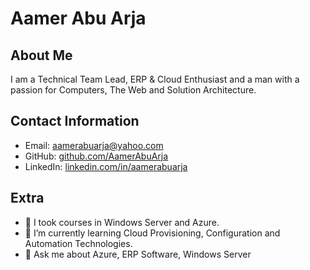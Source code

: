 # Aamer Abu Arja

## About Me
I am a Technical Team Lead, ERP & Cloud Enthusiast and a man with a passion for Computers, The Web and  Solution Architecture.

<!--
## Skills and Interests
<table>
 <tr>
  <td><img src="images/c-sharp.png" alt="C#" width="240" height="240" /></td>
  <td><img src=".png" alt="HTML" width="240" height="240" /></td>
  <td><img src="images/azure.png" alt="Azure" width="240" height="240" /></td>
  <td><img src=".png" alt="JavaScript" width="240" height="240" /></td>
  <td><img src="images/git.png" alt="Git" width="240" height="240" /></td>
 </tr>
 <tr>
  <td><img src=".png" alt="Bicep" width="240" height="240" /></td>
  <td><img src="images/ansible.png" alt="Ansible" width="240" height="240" /></td>
  <td><img src="images/terraform.png" alt="TerraForm" width="240" height="240" /></td>
  <td><img src=".png" alt="SQL" width="240" height="240" /></td>
  <td><img src=".png" alt="SSRS" width="240" height="240" /></td>
 </tr>
 <tr>
  <td><img src=".png" alt="Python" width="240" height="240" /></td>
  <td><img src=".png" alt="Epicor" width="240" height="240" /></td>
  <td><img src=".png" alt="ERP" width="240" height="240" /></td>
  <td><img src="images/visualstudio.png" alt="Visual Studio" width="240" height="240" /></td>
  <td><img src="images/vscode.png" alt="VS Code" width="240" height="240" /></td>
 </tr>
 <tr>
  <td><img src="images/bash.png" alt="Bash" width="240" height="240" /></td>
  <td><img src="images/dotnet.png" alt=".NET Core" width="240" height="240" /></td>
  <td><img src="images/powershell.png" alt="PowerShell" width="240" height="240" /></td>
  <td><img src=".png" alt="Linux" width="240" height="240" /></td>
  <td><img src=".png" alt="REST" width="240" height="240" /></td>
 </tr>
</table>
-->

<!--
## Experience
### Software Developer at XYZ Corporation
*2018 - Present*

- Developed and maintained web applications using C#, ASP.NET, and MVC framework.
- Collaborated with cross-functional teams to deliver high-quality software solutions.
- Designed and optimized database schemas using SQL and Entity Framework.
- Implemented RESTful APIs for seamless integration with external systems.
- Utilized Git for version control and team collaboration.

### Freelance C# Developer
*2015 - 2018*

- Worked on diverse client projects, providing tailored C# solutions for their specific needs.
- Developed responsive web interfaces using HTML, CSS, and JavaScript.
- Designed and implemented database structures using SQL and Entity Framework.
- Delivered projects within agreed timelines, ensuring high-quality code and client satisfaction.

## Education
### Bachelor of Science in Computer Science
*University of ABC*
*2012 - 2016*

## Projects
- **E-commerce Web Application:** Developed a feature-rich e-commerce platform using C#, ASP.NET MVC, and MySQL. Implemented shopping cart functionality, order management, and secure payment integration.
- **Inventory Management System:** Designed and built a robust inventory management system for a retail client using C#, Entity Framework, and SQL Server. Integrated barcode scanning and reporting features for efficient stock management.
-->

## Contact Information
- Email: aamerabuarja@yahoo.com
- GitHub: [github.com/AamerAbuArja](https://github.com/aamerabuarja)
- LinkedIn: [linkedin.com/in/aamerabuarja](https://linkedin.com/in/aamerabuarja)

## Extra
- 🔭 I took courses in Windows Server and Azure.
- 🌱 I’m currently learning Cloud Provisioning, Configuration and Automation Technologies.
- 💬 Ask me about Azure, ERP Software, Windows Server

<!--
**AamerAbuArja/AamerAbuArja** is a ✨ _special_ ✨ repository because its `README.md` (this file) appears on your GitHub profile.

Here are some ideas to get you started:

- 📫 How to reach me: ...
- ⚡ Fun fact: ...
- 👯 I’m looking to collaborate on ...
- 🤔 I’m looking for help with ...
-->

